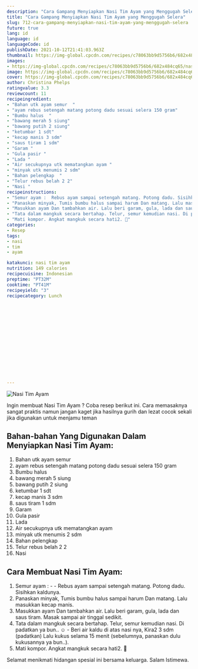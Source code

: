 ```yaml
---
description: "Cara Gampang Menyiapkan Nasi Tim Ayam yang Menggugah Selera"
title: "Cara Gampang Menyiapkan Nasi Tim Ayam yang Menggugah Selera"
slug: 712-cara-gampang-menyiapkan-nasi-tim-ayam-yang-menggugah-selera
future: true
lang: id
language: id
languageCode: id
publishDate: 2021-10-12T21:41:03.963Z 
thumbnail: https://img-global.cpcdn.com/recipes/c78063bb9d5756b6/682x484cq65/nasi-tim-ayam-foto-resep-utama.webp
images:
- https://img-global.cpcdn.com/recipes/c78063bb9d5756b6/682x484cq65/nasi-tim-ayam-foto-resep-utama.webp
image: https://img-global.cpcdn.com/recipes/c78063bb9d5756b6/682x484cq65/nasi-tim-ayam-foto-resep-utama.webp
cover: https://img-global.cpcdn.com/recipes/c78063bb9d5756b6/682x484cq65/nasi-tim-ayam-foto-resep-utama.webp
author: Christina Phelps
ratingvalue: 3.3
reviewcount: 11
recipeingredient:
- "Bahan utk ayam semur  "
- "ayam rebus setengah matang potong dadu sesuai selera 150 gram"
- "Bumbu halus  "
- "bawang merah 5 siung"
- "bawang putih 2 siung"
- "ketumbar 1 sdt"
- "kecap manis 3 sdm"
- "saus tiram 1 sdm"
- "Garam "
- "Gula pasir "
- "Lada "
- "Air secukupnya utk mematangkan ayam "
- "minyak utk menumis 2 sdm"
- "Bahan pelengkap  "
- "Telur rebus belah 2 2"
- "Nasi "
recipeinstructions:
- "Semur ayam :  Rebus ayam sampai setengah matang. Potong dadu. Sisihkan kaldunya."
- "Panaskan minyak, Tumis bumbu halus sampai harum Dan matang. Lalu masukkan kecap manis."
- "Masukkan ayam Dan tambahkan air. Lalu beri garam, gula, lada dan saus tiram. Masak sampai air tinggal sedikit."
- "Tata dalam mangkuk secara bertahap. Telur, semur kemudian nasi. Di padatkan ya bun.. ☺️ Beri air kaldu di atas nasi nya, Kira2 3 sdm (padatkan) Lalu kukus selama 15 menit (sebelumnya, panaskan dulu kukusannya ya bun..)."
- "Mati kompor. Angkat mangkuk secara hati2. 💖"
categories:
- Resep
tags:
- nasi
- tim
- ayam

katakunci: nasi tim ayam 
nutrition: 149 calories
recipecuisine: Indonesian
preptime: "PT32M"
cooktime: "PT41M"
recipeyield: "3"
recipecategory: Lunch


     
    
    
    
    
    
    
    
    
    
    
      
    
---
```



![Nasi Tim Ayam](https://img-global.cpcdn.com/recipes/c78063bb9d5756b6/682x484cq65/nasi-tim-ayam-foto-resep-utama.webp)

Ingin membuat Nasi Tim Ayam ? Coba resep berikut ini. Cara memasaknya sangat praktis namun jangan kaget jika hasilnya gurih dan lezat cocok sekali jika digunakan untuk menjamu teman

<!--inarticleads1-->

## Bahan-bahan Yang Digunakan Dalam Menyiapkan Nasi Tim Ayam:

1. Bahan utk ayam semur  
1. ayam rebus setengah matang potong dadu sesuai selera 150 gram
1. Bumbu halus  
1. bawang merah 5 siung
1. bawang putih 2 siung
1. ketumbar 1 sdt
1. kecap manis 3 sdm
1. saus tiram 1 sdm
1. Garam 
1. Gula pasir 
1. Lada 
1. Air secukupnya utk mematangkan ayam 
1. minyak utk menumis 2 sdm
1. Bahan pelengkap  
1. Telur rebus belah 2 2
1. Nasi 



<!--inarticleads2-->

## Cara Membuat Nasi Tim Ayam:

1. Semur ayam : -  - Rebus ayam sampai setengah matang. Potong dadu. Sisihkan kaldunya.
1. Panaskan minyak, Tumis bumbu halus sampai harum Dan matang. Lalu masukkan kecap manis.
1. Masukkan ayam Dan tambahkan air. Lalu beri garam, gula, lada dan saus tiram. Masak sampai air tinggal sedikit.
1. Tata dalam mangkuk secara bertahap. Telur, semur kemudian nasi. Di padatkan ya bun.. ☺️ - Beri air kaldu di atas nasi nya, Kira2 3 sdm (padatkan) Lalu kukus selama 15 menit (sebelumnya, panaskan dulu kukusannya ya bun..).
1. Mati kompor. Angkat mangkuk secara hati2. 💖




Selamat menikmati hidangan spesial ini bersama keluarga. Salam Istimewa.

